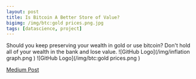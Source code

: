 ```yaml
---
layout: post
title: Is Bitcoin A Better Store of Value? 
bigimg: /img/btc:gold prices.png.jpg
tags: [datascience, project]
---
```


Should you keep preserving your wealth in gold or use bitcoin? Don't hold all of your wealth in the bank and lose value.
![GitHub Logo](/img/inflation graph.png	)
![GitHub Logo](/img/btc:gold prices.png	)

[Medium Post](https://medium.com/@malex140/is-bitcoin-a-better-store-of-value-477b3e369073)
